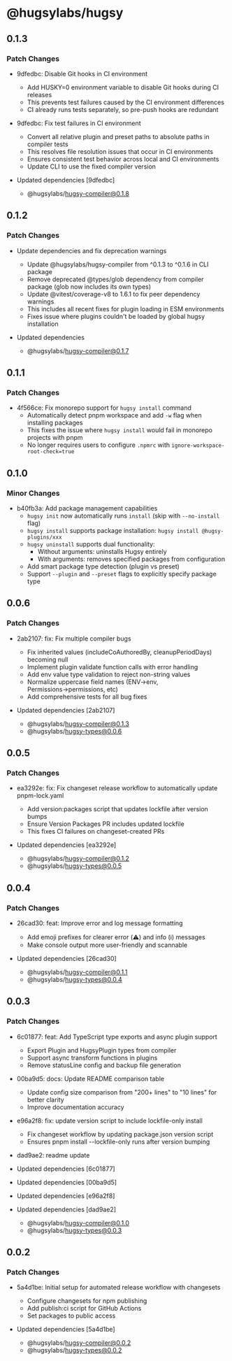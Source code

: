 # @hugsylabs/hugsy

## 0.1.3

### Patch Changes

- 9dfedbc: Disable Git hooks in CI environment
  - Add HUSKY=0 environment variable to disable Git hooks during CI releases
  - This prevents test failures caused by the CI environment differences
  - CI already runs tests separately, so pre-push hooks are redundant

- 9dfedbc: Fix test failures in CI environment
  - Convert all relative plugin and preset paths to absolute paths in compiler tests
  - This resolves file resolution issues that occur in CI environments
  - Ensures consistent test behavior across local and CI environments
  - Update CLI to use the fixed compiler version

- Updated dependencies [9dfedbc]
  - @hugsylabs/hugsy-compiler@0.1.8

## 0.1.2

### Patch Changes

- Update dependencies and fix deprecation warnings
  - Update @hugsylabs/hugsy-compiler from ^0.1.3 to ^0.1.6 in CLI package
  - Remove deprecated @types/glob dependency from compiler package (glob now includes its own types)
  - Update @vitest/coverage-v8 to 1.6.1 to fix peer dependency warnings
  - This includes all recent fixes for plugin loading in ESM environments
  - Fixes issue where plugins couldn't be loaded by global hugsy installation

- Updated dependencies
  - @hugsylabs/hugsy-compiler@0.1.7

## 0.1.1

### Patch Changes

- 4f566ce: Fix monorepo support for `hugsy install` command
  - Automatically detect pnpm workspace and add `-w` flag when installing packages
  - This fixes the issue where `hugsy install` would fail in monorepo projects with pnpm
  - No longer requires users to configure `.npmrc` with `ignore-workspace-root-check=true`

## 0.1.0

### Minor Changes

- b40fb3a: Add package management capabilities
  - `hugsy init` now automatically runs `install` (skip with `--no-install` flag)
  - `hugsy install` supports package installation: `hugsy install @hugsy-plugins/xxx`
  - `hugsy uninstall` supports dual functionality:
    - Without arguments: uninstalls Hugsy entirely
    - With arguments: removes specified packages from configuration
  - Add smart package type detection (plugin vs preset)
  - Support `--plugin` and `--preset` flags to explicitly specify package type

## 0.0.6

### Patch Changes

- 2ab2107: fix: Fix multiple compiler bugs
  - Fix inherited values (includeCoAuthoredBy, cleanupPeriodDays) becoming null
  - Implement plugin validate function calls with error handling
  - Add env value type validation to reject non-string values
  - Normalize uppercase field names (ENV→env, Permissions→permissions, etc)
  - Add comprehensive tests for all bug fixes

- Updated dependencies [2ab2107]
  - @hugsylabs/hugsy-compiler@0.1.3
  - @hugsylabs/hugsy-types@0.0.6

## 0.0.5

### Patch Changes

- ea3292e: fix: Fix changeset release workflow to automatically update pnpm-lock.yaml
  - Add version:packages script that updates lockfile after version bumps
  - Ensure Version Packages PR includes updated lockfile
  - This fixes CI failures on changeset-created PRs

- Updated dependencies [ea3292e]
  - @hugsylabs/hugsy-compiler@0.1.2
  - @hugsylabs/hugsy-types@0.0.5

## 0.0.4

### Patch Changes

- 26cad30: feat: Improve error and log message formatting
  - Add emoji prefixes for clearer error (⚠️) and info (ℹ️) messages
  - Make console output more user-friendly and scannable

- Updated dependencies [26cad30]
  - @hugsylabs/hugsy-compiler@0.1.1
  - @hugsylabs/hugsy-types@0.0.4

## 0.0.3

### Patch Changes

- 6c01877: feat: Add TypeScript type exports and async plugin support
  - Export Plugin and HugsyPlugin types from compiler
  - Support async transform functions in plugins
  - Remove statusLine config and backup file generation

- 00ba9d5: docs: Update README comparison table
  - Update config size comparison from "200+ lines" to "10 lines" for better clarity
  - Improve documentation accuracy

- e96a2f8: fix: update version script to include lockfile-only install
  - Fix changeset workflow by updating package.json version script
  - Ensures pnpm install --lockfile-only runs after version bumping

- dad9ae2: readme update
- Updated dependencies [6c01877]
- Updated dependencies [00ba9d5]
- Updated dependencies [e96a2f8]
- Updated dependencies [dad9ae2]
  - @hugsylabs/hugsy-compiler@0.1.0
  - @hugsylabs/hugsy-types@0.0.3

## 0.0.2

### Patch Changes

- 5a4d1be: Initial setup for automated release workflow with changesets
  - Configure changesets for npm publishing
  - Add publish:ci script for GitHub Actions
  - Set packages to public access

- Updated dependencies [5a4d1be]
  - @hugsylabs/hugsy-compiler@0.0.2
  - @hugsylabs/hugsy-types@0.0.2
